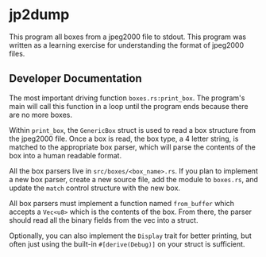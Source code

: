 # jp2dump

This program all boxes from a jpeg2000 file to stdout.
This program was written as a learning exercise for
understanding the format of jpeg2000 files.

## Developer Documentation

The most important driving function `boxes.rs:print_box`.
The program's main will call this function in a loop until the program
ends because there are no more boxes.

Within `print_box`, the `GenericBox` struct is used to read a box structure
from the jpeg2000 file. Once a box is read, the box type, a 4 letter string,
is matched to the appropriate box parser, which will parse the contents
of the box into a human readable format.

All the box parsers live in `src/boxes/<box_name>.rs`.
If you plan to implement a new box parser, create a new source file,
add the module to `boxes.rs`, and update the `match` control structure
with the new box.

All box parsers must implement a function named `from_buffer` which accepts
a `Vec<u8>` which is the contents of the box. From there, the parser should
read all the binary fields from the vec into a struct.

Optionally, you can also implement the `Display` trait for better printing,
but often just using the built-in `#[derive(Debug)]` on your struct is sufficient.
